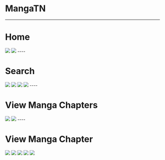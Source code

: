 # MangaTN
----
<h1>Home</h1>
<img src="https://user-images.githubusercontent.com/100535820/235483183-a0d3a914-3ea4-42b7-9b9c-79ab25054d1c.jpg"/>
<img src="https://user-images.githubusercontent.com/100535820/235483174-b6f86dc4-4c04-4af1-8334-489e5385605b.jpg"/>
----
<h1>Search</h1>
<img src="https://user-images.githubusercontent.com/100535820/235483170-43067675-e8e5-425b-8493-4c08367a918b.jpg"/>
<img src="https://user-images.githubusercontent.com/100535820/235483169-6993e577-e4c7-445a-83b9-4346d9fe5039.jpg"/>
<img src="https://user-images.githubusercontent.com/100535820/235483164-6070ff29-8299-48e2-a188-7b3a08d4f4f1.jpg"/>
<img src="https://user-images.githubusercontent.com/100535820/235483157-1dba1196-782b-4beb-b6af-193fb43d05fb.jpg"/>
----
<h1>View Manga Chapters</h1>
<img src="https://user-images.githubusercontent.com/100535820/235483145-a582ca14-4ed3-4ad1-8f92-8ae2b927a994.jpg"/>
<img src="https://user-images.githubusercontent.com/100535820/235483150-612e657d-d5aa-423b-8107-51b77d390556.jpg"/>
----
<h1>View Manga Chapter</h1>
<img src="https://user-images.githubusercontent.com/100535820/235483138-de7609ae-b0f9-47b1-829e-693bdc247fbc.jpg"/>
<img src="https://user-images.githubusercontent.com/100535820/235483133-0670cb90-5a13-4993-8105-0436771ba7d3.jpg"/>
<img src="https://user-images.githubusercontent.com/100535820/235483128-1a97a389-50cb-4559-b789-9f74f30d6d86.jpg"/>
<img src="https://user-images.githubusercontent.com/100535820/235483121-6d8fde0b-cbbe-4513-aa10-ea3c182f06f3.jpg"/>
<img src="https://user-images.githubusercontent.com/100535820/235483116-20f94371-b863-4423-85a4-7535bae51ed0.jpg"/>
